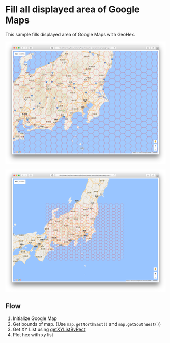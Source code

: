 # Fill all displayed area of Google Maps

This sample fills displayed area of Google Maps with GeoHex.

![fill the map](./screenshot.png)

![fill the map 2](./screenshot2.png)

## Flow

1. Initialize Google Map
2. Get bounds of map. (Use `map.getNorthEast()` and `map.getSouthWest()`)
3. Get XY List using [getXYListByRect](http://geohex.net/src/script/getXYListByRect.js) 
4. Plot hex with xy list

